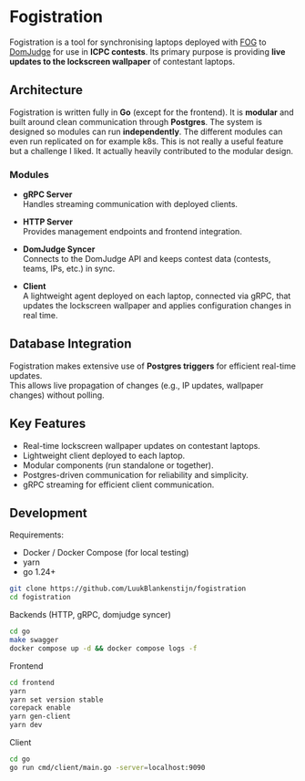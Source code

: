 # Fogistration

Fogistration is a tool for synchronising laptops deployed with [FOG](https://fogproject.org/) to [DomJudge](https://www.domjudge.org/) for use in **ICPC contests**.
Its primary purpose is providing **live updates to the lockscreen wallpaper** of contestant laptops.

## Architecture

Fogistration is written fully in **Go** (except for the frontend). It is **modular** and built around clean communication through **Postgres**.
The system is designed so modules can run **independently**.
The different modules can even run replicated on for example k8s. This is not really a useful feature but a challenge I liked. It actually heavily contributed to the modular design.

### Modules

- **gRPC Server**  
  Handles streaming communication with deployed clients.

- **HTTP Server**  
  Provides management endpoints and frontend integration.

- **DomJudge Syncer**  
  Connects to the DomJudge API and keeps contest data (contests, teams, IPs, etc.) in sync.

- **Client**  
  A lightweight agent deployed on each laptop, connected via gRPC, that updates the lockscreen wallpaper and applies configuration changes in real time.

## Database Integration

Fogistration makes extensive use of **Postgres triggers** for efficient real-time updates.  
This allows live propagation of changes (e.g., IP updates, wallpaper changes) without polling.

## Key Features

- Real-time lockscreen wallpaper updates on contestant laptops.
- Lightweight client deployed to each laptop.
- Modular components (run standalone or together).
- Postgres-driven communication for reliability and simplicity.
- gRPC streaming for efficient client communication.

## Development

Requirements:

- Docker / Docker Compose (for local testing)
- yarn
- go 1.24+

```bash
git clone https://github.com/LuukBlankenstijn/fogistration
cd fogistration
```

Backends (HTTP, gRPC, domjudge syncer)

```bash
cd go
make swagger
docker compose up -d && docker compose logs -f
```

Frontend

```bash
cd frontend
yarn
yarn set version stable
corepack enable
yarn gen-client
yarn dev
```

Client

```bash
cd go
go run cmd/client/main.go -server=localhost:9090
```
